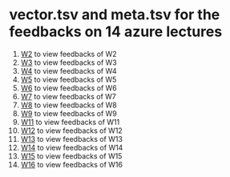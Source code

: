 # vector.tsv and meta.tsv for the feedbacks on 14 azure lectures
1. [W2](https://projector.tensorflow.org/?config=https://raw.githubusercontent.com/sekewei/projector_config/master/azure_lecture/W02_projector_config.json) to view feedbacks of W2  
2. [W3](https://projector.tensorflow.org/?config=https://raw.githubusercontent.com/sekewei/projector_config/master/azure_lecture/W03_projector_config.json) to view feedbacks of W3  
3. [W4](https://projector.tensorflow.org/?config=https://raw.githubusercontent.com/sekewei/projector_config/master/azure_lecture/W04_projector_config.json) to view feedbacks of W4  
4. [W5](https://projector.tensorflow.org/?config=https://raw.githubusercontent.com/sekewei/projector_config/master/azure_lecture/W05_projector_config.json) to view feedbacks of W5  
5. [W6](https://projector.tensorflow.org/?config=https://raw.githubusercontent.com/sekewei/projector_config/master/azure_lecture/W06_projector_config.json) to view feedbacks of W6  
6. [W7](https://projector.tensorflow.org/?config=https://raw.githubusercontent.com/sekewei/projector_config/master/azure_lecture/W07_projector_config.json) to view feedbacks of W7  
7. [W8](https://projector.tensorflow.org/?config=https://raw.githubusercontent.com/sekewei/projector_config/master/azure_lecture/W08_projector_config.json) to view feedbacks of W8  
8. [W9](https://projector.tensorflow.org/?config=https://raw.githubusercontent.com/sekewei/projector_config/master/azure_lecture/W09_projector_config.json) to view feedbacks of W9  
9. [W11](https://projector.tensorflow.org/?config=https://raw.githubusercontent.com/sekewei/projector_config/master/azure_lecture/W11_projector_config.json) to view feedbacks of W11  
10. [W12](https://projector.tensorflow.org/?config=https://raw.githubusercontent.com/sekewei/projector_config/master/azure_lecture/W12_projector_config.json) to view feedbacks of W12  
11. [W13](https://projector.tensorflow.org/?config=https://raw.githubusercontent.com/sekewei/projector_config/master/azure_lecture/W13_projector_config.json) to view feedbacks of W13  
12. [W14](https://projector.tensorflow.org/?config=https://raw.githubusercontent.com/sekewei/projector_config/master/azure_lecture/W14_projector_config.json) to view feedbacks of W14  
13. [W15](https://projector.tensorflow.org/?config=https://raw.githubusercontent.com/sekewei/projector_config/master/azure_lecture/W15_projector_config.json) to view feedbacks of W15  
14. [W16](https://projector.tensorflow.org/?config=https://raw.githubusercontent.com/sekewei/projector_config/master/azure_lecture/W16_projector_config.json) to view feedbacks of W16  
